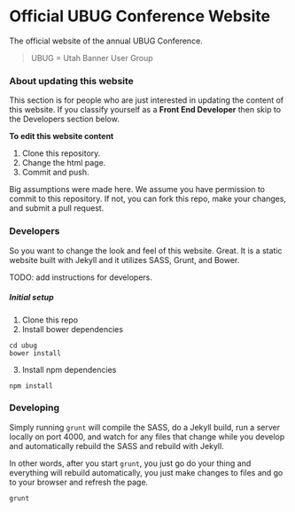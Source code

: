 Official UBUG Conference Website
================================

The official website of the annual UBUG Conference.

> UBUG = Utah Banner User Group


### About updating this website

This section is for people who are just interested in updating the content of
this website. If you classify yourself as a **Front End Developer** then skip
to the Developers section below.

**To edit this website content**

1. Clone this repository.
2. Change the html page.
3. Commit and push.

Big assumptions were made here. We assume you have permission to commit to this
repository. If not, you can fork this repo, make your changes, and submit a pull
request.

### Developers

So you want to change the look and feel of this website. Great. It is a static
website built with Jekyll and it utilizes SASS, Grunt, and Bower.

TODO: add instructions for developers.


##### Initial setup

1. Clone this repo
2. Install bower dependencies  
```
cd ubug
bower install
```
3. Install npm dependencies  
```
npm install
```

### Developing

Simply running `grunt` will compile the SASS, do a Jekyll build, run a
server locally on port 4000, and watch for any files that change while you
develop and automatically rebuild the SASS and rebuild with Jekyll.

In other words, after you start `grunt`, you just go do your thing and everything
will rebuild automatically, you just make changes to files and go to your
browser and refresh the page.

```
grunt
```
